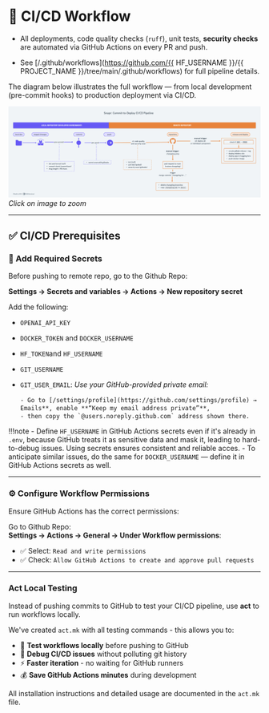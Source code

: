 # 🔁 CI/CD Workflow

- All deployments, code quality checks (`ruff`), unit tests, **security checks** are automated via GitHub Actions on every PR and push.

- See [/.github/workflows](https://github.com/{{ HF_USERNAME }}/{{ PROJECT_NAME }}/tree/main/.github/workflows) for full pipeline details.

The diagram below illustrates the full workflow — from local development (pre-commit hooks) to production deployment via CI/CD.

![](../styles/assets/cicd.png)
*Click on image to zoom*

---

## ✅ CI/CD Prerequisites

### 🔐 Add Required Secrets

Before pushing to remote repo, go to the Github Repo:

**Settings → Secrets and variables → Actions → New repository secret**

Add the following:

- `OPENAI_API_KEY`
- `DOCKER_TOKEN` and `DOCKER_USERNAME`
- `HF_TOKEN`and `HF_USERNAME`
- `GIT_USERNAME`
- `GIT_USER_EMAIL`: *Use your GitHub-provided private email:* 

      - Go to [/settings/profile](https://github.com/settings/profile) → Emails**, enable **“Keep my email address private”**,  
      - then copy the `@users.noreply.github.com` address shown there.

!!!note
      - Define `HF_USERNAME` in GitHub Actions secrets even if it's already in `.env`, because GitHub treats it as sensitive data and mask it, leading to hard-to-debug issues. Using secrets ensures consistent and reliable acces.
      - To anticipate similar issues, do the same for `DOCKER_USERNAME` — define it in GitHub Actions secrets as well.

---

### ⚙️ Configure Workflow Permissions

Ensure GitHub Actions has the correct permissions:

Go to Github Repo:  
   **Settings → Actions → General → Under Workflow permissions**:

   - ✅ Select: `Read and write permissions`
   - ✅ Check: `Allow GitHub Actions to create and approve pull requests`

---

### Act Local Testing

Instead of pushing commits to GitHub to test your CI/CD pipeline, use **act** to run workflows locally.

We've created `act.mk` with all testing commands - this allows you to:

- 🧪 **Test workflows locally** before pushing to GitHub
- 🚀 **Debug CI/CD issues** without polluting git history  
- ⚡ **Faster iteration** - no waiting for GitHub runners
- 💰 **Save GitHub Actions minutes** during development

All installation instructions and detailed usage are documented in the `act.mk` file.